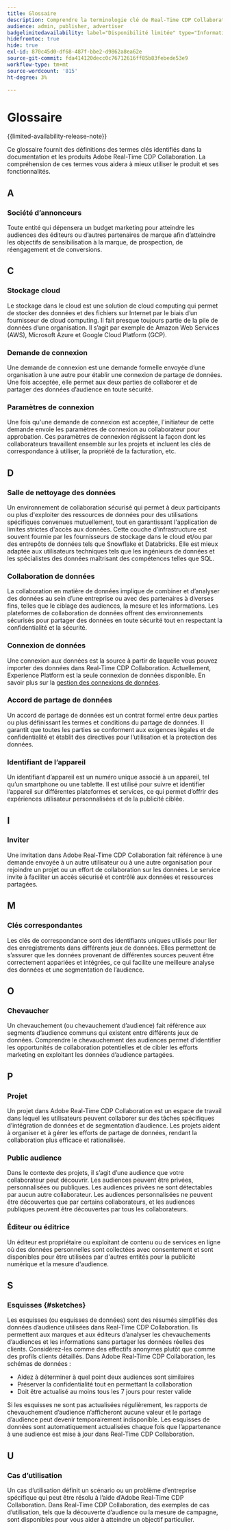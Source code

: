 ```yaml
---
title: Glossaire
description: Comprendre la terminologie clé de Real-Time CDP Collaboration
audience: admin, publisher, advertiser
badgelimitedavailability: label="Disponibilité limitée" type="Informative" url="https://helpx.adobe.com/legal/product-descriptions/real-time-customer-data-platform-collaboration.html newtab=true"
hidefromtoc: true
hide: true
exl-id: 870c45d0-df68-487f-bbe2-d9862a8ea62e
source-git-commit: fda414120decc0c76712616ff85b83febede53e9
workflow-type: tm+mt
source-wordcount: '815'
ht-degree: 3%

---
```


# Glossaire

{{limited-availability-release-note}}

Ce glossaire fournit des définitions des termes clés identifiés dans la documentation et les produits Adobe Real-Time CDP Collaboration. La compréhension de ces termes vous aidera à mieux utiliser le produit et ses fonctionnalités.

## A

### Société d’annonceurs

Toute entité qui dépensera un budget marketing pour atteindre les audiences des éditeurs ou d’autres partenaires de marque afin d’atteindre les objectifs de sensibilisation à la marque, de prospection, de réengagement et de conversions.

## C

### Stockage cloud

Le stockage dans le cloud est une solution de cloud computing qui permet de stocker des données et des fichiers sur Internet par le biais d’un fournisseur de cloud computing. Il fait presque toujours partie de la pile de données d’une organisation. Il s’agit par exemple de Amazon Web Services (AWS), Microsoft Azure et Google Cloud Platform (GCP).

### Demande de connexion

Une demande de connexion est une demande formelle envoyée d’une organisation à une autre pour établir une connexion de partage de données. Une fois acceptée, elle permet aux deux parties de collaborer et de partager des données d’audience en toute sécurité.

### Paramètres de connexion

Une fois qu&#39;une demande de connexion est acceptée, l&#39;initiateur de cette demande envoie les paramètres de connexion au collaborateur pour approbation. Ces paramètres de connexion régissent la façon dont les collaborateurs travaillent ensemble sur les projets et incluent les clés de correspondance à utiliser, la propriété de la facturation, etc.

<!--

### Crosswalk

An identity crosswalk is a tool used to connect different identifiers across datasets to enrich your audience data with additional attributes or dimensions. It creates a bridge between different data points, allowing for a more comprehensive and cohesive view of the data.

-->

## D

### Salle de nettoyage des données

Un environnement de collaboration sécurisé qui permet à deux participants ou plus d&#39;exploiter des ressources de données pour des utilisations spécifiques convenues mutuellement, tout en garantissant l&#39;application de limites strictes d&#39;accès aux données. Cette couche d’infrastructure est souvent fournie par les fournisseurs de stockage dans le cloud et/ou par des entrepôts de données tels que Snowflake et Databricks. Elle est mieux adaptée aux utilisateurs techniques tels que les ingénieurs de données et les spécialistes des données maîtrisant des compétences telles que SQL.

### Collaboration de données

La collaboration en matière de données implique de combiner et d’analyser des données au sein d’une entreprise ou avec des partenaires à diverses fins, telles que le ciblage des audiences, la mesure et les informations. Les plateformes de collaboration de données offrent des environnements sécurisés pour partager des données en toute sécurité tout en respectant la confidentialité et la sécurité.

### Connexion de données

Une connexion aux données est la source à partir de laquelle vous pouvez importer des données dans Real-Time CDP Collaboration. Actuellement, Experience Platform est la seule connexion de données disponible. En savoir plus sur la [gestion des connexions de données](/help/guide/setup/manage-data-connection.md).

### Accord de partage de données

Un accord de partage de données est un contrat formel entre deux parties ou plus définissant les termes et conditions du partage de données. Il garantit que toutes les parties se conforment aux exigences légales et de confidentialité et établit des directives pour l’utilisation et la protection des données.

### Identifiant de l’appareil

Un identifiant d’appareil est un numéro unique associé à un appareil, tel qu’un smartphone ou une tablette. Il est utilisé pour suivre et identifier l’appareil sur différentes plateformes et services, ce qui permet d’offrir des expériences utilisateur personnalisées et de la publicité ciblée.

## I

### Inviter

Une invitation dans Adobe Real-Time CDP Collaboration fait référence à une demande envoyée à un autre utilisateur ou à une autre organisation pour rejoindre un projet ou un effort de collaboration sur les données. Le service invite à faciliter un accès sécurisé et contrôlé aux données et ressources partagées.

<!--

## J

### Join key

In the context of identity crosswalks, a join key is a unique identifier used to match and link different identifiers across datasets, enabling the integration and unification of audience data from various sources. For example, a hashed email (HEM) can be a join key.

-->

## M

### Clés correspondantes

Les clés de correspondance sont des identifiants uniques utilisés pour lier des enregistrements dans différents jeux de données. Elles permettent de s’assurer que les données provenant de différentes sources peuvent être correctement appariées et intégrées, ce qui facilite une meilleure analyse des données et une segmentation de l’audience.

## O

### Chevaucher

Un chevauchement (ou chevauchement d’audience) fait référence aux segments d’audience communs qui existent entre différents jeux de données. Comprendre le chevauchement des audiences permet d’identifier les opportunités de collaboration potentielles et de cibler les efforts marketing en exploitant les données d’audience partagées.

## P

### Projet

Un projet dans Adobe Real-Time CDP Collaboration est un espace de travail dans lequel les utilisateurs peuvent collaborer sur des tâches spécifiques d’intégration de données et de segmentation d’audience. Les projets aident à organiser et à gérer les efforts de partage de données, rendant la collaboration plus efficace et rationalisée.

### Public audience

Dans le contexte des projets, il s’agit d’une audience que votre collaborateur peut découvrir. Les audiences peuvent être privées, personnalisées ou publiques. Les audiences privées ne sont détectables par aucun autre collaborateur. Les audiences personnalisées ne peuvent être découvertes que par certains collaborateurs, et les audiences publiques peuvent être découvertes par tous les collaborateurs.

### Éditeur ou éditrice

Un éditeur est propriétaire ou exploitant de contenu ou de services en ligne où des données personnelles sont collectées avec consentement et sont disponibles pour être utilisées par d&#39;autres entités pour la publicité numérique et la mesure d&#39;audience.

## S

### Esquisses {#sketches}

Les esquisses (ou esquisses de données) sont des résumés simplifiés des données d’audience utilisées dans Real-Time CDP Collaboration. Ils permettent aux marques et aux éditeurs d’analyser les chevauchements d’audiences et les informations sans partager les données réelles des clients. Considérez-les comme des effectifs anonymes plutôt que comme des profils clients détaillés.
Dans Adobe Real-Time CDP Collaboration, les schémas de données :

* Aidez à déterminer à quel point deux audiences sont similaires
* Préserver la confidentialité tout en permettant la collaboration
* Doit être actualisé au moins tous les 7 jours pour rester valide

Si les esquisses ne sont pas actualisées régulièrement, les rapports de chevauchement d’audience n’afficheront aucune valeur et le partage d’audience peut devenir temporairement indisponible. Les esquisses de données sont automatiquement actualisées chaque fois que l’appartenance à une audience est mise à jour dans Real-Time CDP Collaboration.

## U

### Cas d’utilisation

Un cas d’utilisation définit un scénario ou un problème d’entreprise spécifique qui peut être résolu à l’aide d’Adobe Real-Time CDP Collaboration. Dans Real-Time CDP Collaboration, des exemples de cas d’utilisation, tels que la découverte d’audience ou la mesure de campagne, sont disponibles pour vous aider à atteindre un objectif particulier.
